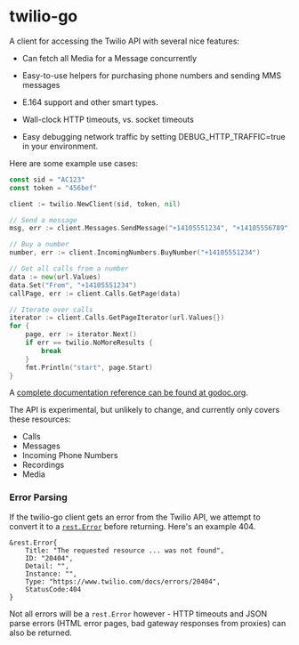 # twilio-go

A client for accessing the Twilio API with several nice features:

- Can fetch all Media for a Message concurrently

- Easy-to-use helpers for purchasing phone numbers and sending MMS messages

- E.164 support and other smart types.

- Wall-clock HTTP timeouts, vs. socket timeouts

- Easy debugging network traffic by setting DEBUG_HTTP_TRAFFIC=true in your
  environment.

Here are some example use cases:

```go
const sid = "AC123"
const token = "456bef"

client := twilio.NewClient(sid, token, nil)

// Send a message
msg, err := client.Messages.SendMessage("+14105551234", "+14105556789", "Sent via go :) ✓", nil)

// Buy a number
number, err := client.IncomingNumbers.BuyNumber("+14105551234")

// Get all calls from a number
data := new(url.Values)
data.Set("From", "+14105551234")
callPage, err := client.Calls.GetPage(data)

// Iterate over calls
iterator := client.Calls.GetPageIterator(url.Values{})
for {
    page, err := iterator.Next()
    if err == twilio.NoMoreResults {
        break
    }
    fmt.Println("start", page.Start)
}
```

A [complete documentation reference can be found at
godoc.org](https://godoc.org/github.com/kevinburke/twilio-go).

The API is experimental, but unlikely to change, and currently only covers
these resources:

- Calls
- Messages
- Incoming Phone Numbers
- Recordings
- Media

### Error Parsing

If the twilio-go client gets an error from
the Twilio API, we attempt to convert it to a
[`rest.Error`](https://godoc.org/github.com/kevinburke/rest#Error) before
returning. Here's an example 404.

```
&rest.Error{
    Title: "The requested resource ... was not found",
    ID: "20404",
    Detail: "",
    Instance: "",
    Type: "https://www.twilio.com/docs/errors/20404",
    StatusCode:404
}
```

Not all errors will be a `rest.Error` however - HTTP timeouts and JSON parse
errors (HTML error pages, bad gateway responses from proxies) can also be
returned.
